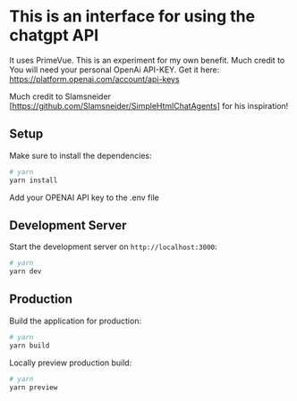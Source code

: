 # This is an interface for using the chatgpt API

It uses PrimeVue. This is an experiment for my own benefit. Much credit to
You will need your personal OpenAi API-KEY. Get it here: https://platform.openai.com/account/api-keys

Much credit to Slamsneider [https://github.com/Slamsneider/SimpleHtmlChatAgents] for his inspiration!

## Setup

Make sure to install the dependencies:

```bash
# yarn
yarn install
```

Add your OPENAI API key to the .env file

## Development Server

Start the development server on `http://localhost:3000`:

```bash
# yarn
yarn dev
```

## Production

Build the application for production:

```bash
# yarn
yarn build
```

Locally preview production build:

```bash
# yarn
yarn preview
```
